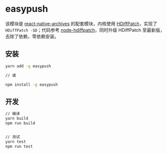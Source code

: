 # easypush

该模块是 [react-native-archives](https://www.npmjs.com/package/react-native-archives) 的配套模块，内核使用 [HDiffPatch](https://github.com/sisong/HDiffPatch)，实现了 `HDiffPatch -SD`；代码参考 [node-hdiffpatch](https://github.com/reactnativecn/node-hdiffpatch)，同时升级 HDiffPatch 至最新版，去除了依赖，零依赖安装。

## 安装

```bash
yarn add -g easypush

// 或

npm install -g easypush
```

## 开发

```bash
// 编译
yarn build
npm run build 


// 测试
yarn test
npm run test
```

